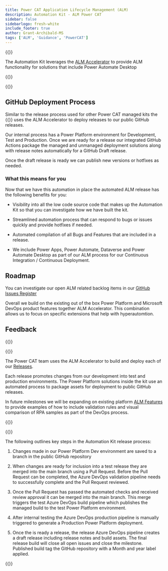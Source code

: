 ```yaml
---
title: Power CAT Application Lifecycle Management (ALM)
description: Automation Kit - ALM Power CAT 
sidebar: false
sidebarlogo: fresh-white
include_footer: true
author: Grant-Archibald-MS
tags: ['ALM', 'Guidance', 'PowerCAT']
---
```


{{<slideStyles>}}

<div class="optional">

The Automation Kit leverages the [ALM Accelerator](https://aka.ms/aa4pp) to provide ALM functionality for solutions that include Power Automate Desktop

</div>

{{<presentation slides="1,2">}}


<div class="optional">

{{<presentationStyles>}}

## GitHub Deployment Process

Similar to the release process used for other Power CAT managed kits the {{<product-name>}} uses the ALM Accelerator to deploy releases to our public GitHub releases.

Our internal process has a Power Platform environment for Development, Test and Production. Once we are ready for a release our integrated GitHub Actions package the managed and unmanaged deployment solutions along with release notes automatically for a GitHub Draft release.

Once the draft release is ready we can publish new versions or hotfixes as needed.

### What this means for you

Now that we have this automation in place the automated ALM release has the following benefits for you:

- Visibility into all the low code source code that makes up the Automation Kit so that you can investigate how we have built the kit.

- Streamlined automation process that can respond to bugs or issues quickly and provide hotfixes if needed.

- Automated compilation of all Bugs and Features that are included in a release.

- We include Power Apps, Power Automate, Dataverse and Power Automate Desktop as part of our ALM process for our Continuous Integration / Continuous Deployment.

## Roadmap

You can investigate our open ALM related backlog items in our [GitHub Issues Register](https://github.com/microsoft/powercat-automation-kit/issues?q=is%3Aissue+is%3Aopen+label%3Aalm)

Overall we build on the existing out of the box Power Platform and Microsoft DevOps product features together ALM Accelerator. This combination allows us to focus on specific extensions that help with hyperautomtion.

## Feedback

{{<questions name="/content/en-us/features/alm/powercat.json" completed="Thank you for providing feedback" showNavigationButtons=false >}}

</div>

{{<slide  id="slide1" audio="features/alm/powercat/overview.mp3" description="Power CAT ALM Overview" localImage="/images/illustrations/alm-roadmap-2022-11.svg" >}}

The Power CAT team uses the ALM Accelerator to build and deploy each of our [Releases](https://github.com/microsoft/powercat-automation-kit/releases).

Each release promotes changes from our development into test and production environments. The Power Platform solutions inside the kit use an automated process to package assets for deployment to public GitHub releases.

In future milestones we will be expanding on existing platform [ALM Features](/features/alm) to provide examples of how to include validation rules and visual comparison of RPA samples as part of the DevOps process.  

{{</slide>}}

{{<slide  id="slide2" audio="features/alm/powercat/release-process.mp3" description="Power CAT Automation Kit Release Checker" localImage="/images/illustrations/alm-powercat-process.svg" >}}

The following outlines key steps in the Automation Kit release process:

1. Changes made in our Power Platform Dev environment are saved to a branch in the public GitHub repository

2. When changes are ready for inclusion into a test release they are merged into the main branch using a Pull Request. Before the Pull Request can be completed, the Azure DevOps validation pipeline needs to successfully complete and the Pull Request reviewed.

3. Once the Pull Request has passed the automated checks and received review approval it can be merged into the main branch. This merge triggers the test Azure DevOps build pipeline which publishes the managed build to the test Power Platform environment.

4. After internal testing the Azure DevOps production pipeline is manually triggered to generate a Production Power Platform deployment.

5. Once the is ready a release, the release Azure DevOps pipeline creates a draft release including release notes and build assets. The final release build will close all open issues and close the milestone. Published build tag the GitHub repository with a Month and year label applied.

{{</slide>}}